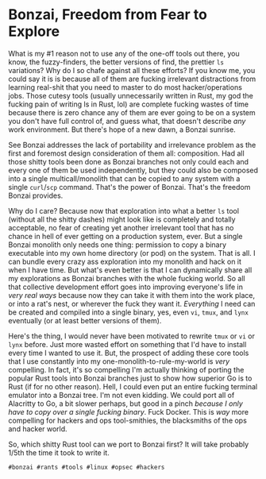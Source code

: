 # Bonzai, Freedom from Fear to Explore

What is my #1 reason not to use any of the one-off tools out there, you
know, the fuzzy-finders, the better versions of find, the prettier `ls`
variations? Why do I so chafe against all these efforts? If you know me,
you could say it is is because all of them are fucking irrelevant
distractions from learning real-shit that you need to master to do most
hacker/operations jobs. Those cutesy tools (usually unnecessarily
written in Rust, my god the fucking pain of writing ls in Rust, lol) are
complete fucking wastes of time because there is zero chance any of them
are ever going to be on a system you don't have full control of, and
guess what, that doesn't describe *any* work environment. But there's
hope of a new dawn, a Bonzai sunrise.

See Bonzai addresses the lack of portability and irrelevance problem as
the first and foremost design consideration of them all: composition.
Had all those shitty tools been done as Bonzai branches not only could
each and every one of them be used independently, but they could also be
composed into a single multicall/monolith that can be copied to any
system with a single `curl`/`scp` command. That's the power of Bonzai.
That's the freedom Bonzai provides.

Why do I care? Because now that exploration into what a better `ls` tool
(without all the shitty dashes) might look like is completely and
totally acceptable, no fear of creating yet another irrelevant tool that
has no chance in hell of ever getting on a production system, ever. But
a single Bonzai monolith only needs one thing: permission to copy a
binary executable into my own home directory (or pod) on the system.
That is all. I can bundle every crazy ass exploration into my monolith
and hack on it when I have time. But what's even better is that I can
dynamically share all my explorations as Bonzai branches with the whole
fucking world. So all that collective development effort goes into
improving everyone's life in *very real ways* because now they can take
it with them into the work place, or into a rat's nest, or wherever the
fuck they want it. *Everything* I need can be created and compiled into
a single binary, yes, even `vi`, `tmux`, and `lynx` eventually (or at
least better versions of them).

Here's the thing, I would never have been motivated to rewrite `tmux` or
`vi` or `lynx` before. Just more wasted effort on something that I'd
have to install every time I wanted to use it. But, the prospect of
adding these core tools that I use constantly into my
one-monolith-to-rule-my-world is *very* compelling. In fact, it's so
compelling I'm actually thinking of porting the popular Rust tools into
Bonzai branches just to show how superior Go is to Rust (if for no other
reason). Hell, I could even put an entire fucking terminal emulator into
a Bonzai tree. I'm not even kidding. We could port all of Alacritty to
Go, a bit slower perhaps, but good in a pinch *because I only have to
copy over a single fucking binary*. Fuck Docker. This is *way* more
compelling for hackers and ops tool-smithies, the blacksmiths of the ops
and hacker world.

So, which shitty Rust tool can we port to Bonzai first? It will take
probably 1/5th the time it took to write it.

    #bonzai #rants #tools #linux #opsec #hackers
